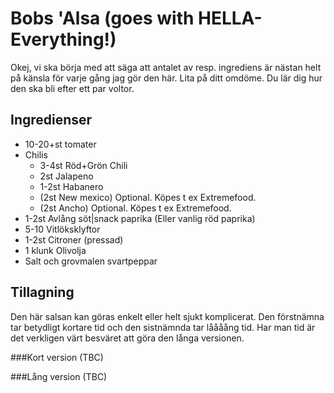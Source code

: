 # Bobs 'Alsa (goes with HELLA-Everything!)
Okej, vi ska börja med att säga att antalet av resp. ingrediens är nästan helt på känsla för varje gång jag gör den här. Lita på ditt omdöme. Du lär dig hur den ska bli efter ett par voltor.

## Ingredienser

* 10-20+st tomater
* Chilis
  - 3-4st Röd+Grön Chili
  - 2st Jalapeno
  - 1-2st Habanero
  - (2st New mexico) Optional. Köpes t ex Extremefood.
  - (2st Ancho) Optional. Köpes t ex Extremefood.
* 1-2st Avlång söt|snack paprika (Eller vanlig röd paprika)
* 5-10 Vitlöksklyftor
* 1-2st Citroner (pressad)
* 1 klunk Olivolja
* Salt och grovmalen svartpeppar

## Tillagning
Den här salsan kan göras enkelt eller helt sjukt komplicerat. Den förstnämna tar betydligt kortare tid och den sistnämnda tar låååång tid. Har man tid är det verkligen värt besväret att göra den långa versionen.

###Kort version
(TBC)

###Lång version
(TBC)
